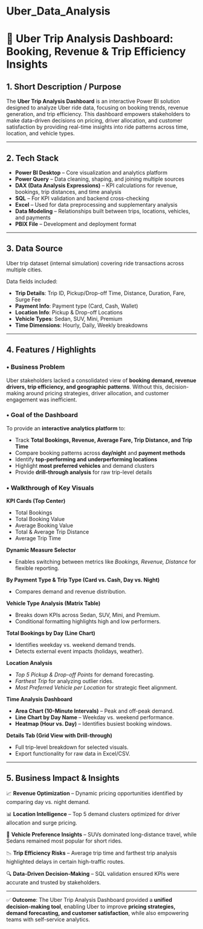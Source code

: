 # Uber_Data_Analysis
# 🚖 Uber Trip Analysis Dashboard: Booking, Revenue & Trip Efficiency Insights  

## 1. Short Description / Purpose  
The **Uber Trip Analysis Dashboard** is an interactive Power BI solution designed to analyze Uber ride data, focusing on booking trends, revenue generation, and trip efficiency. This dashboard empowers stakeholders to make data-driven decisions on pricing, driver allocation, and customer satisfaction by providing real-time insights into ride patterns across time, location, and vehicle types.  

---

## 2. Tech Stack  
- **Power BI Desktop** – Core visualization and analytics platform  
- **Power Query** – Data cleaning, shaping, and joining multiple sources  
- **DAX (Data Analysis Expressions)** – KPI calculations for revenue, bookings, trip distances, and time analysis  
- **SQL** – For KPI validation and backend cross-checking  
- **Excel** – Used for data preprocessing and supplementary analysis  
- **Data Modeling** – Relationships built between trips, locations, vehicles, and payments  
- **PBIX File** – Development and deployment format  

---

## 3. Data Source  
Uber trip dataset (internal simulation) covering ride transactions across multiple cities.  

Data fields included:  
- **Trip Details**: Trip ID, Pickup/Drop-off Time, Distance, Duration, Fare, Surge Fee  
- **Payment Info**: Payment type (Card, Cash, Wallet)  
- **Location Info**: Pickup & Drop-off Locations  
- **Vehicle Types**: Sedan, SUV, Mini, Premium  
- **Time Dimensions**: Hourly, Daily, Weekly breakdowns  

---

## 4. Features / Highlights  

### • Business Problem  
Uber stakeholders lacked a consolidated view of **booking demand, revenue drivers, trip efficiency, and geographic patterns**. Without this, decision-making around pricing strategies, driver allocation, and customer engagement was inefficient.  

### • Goal of the Dashboard  
To provide an **interactive analytics platform** to:  
- Track **Total Bookings, Revenue, Average Fare, Trip Distance, and Trip Time**  
- Compare booking patterns across **day/night** and **payment methods**  
- Identify **top-performing and underperforming locations**  
- Highlight **most preferred vehicles** and demand clusters  
- Provide **drill-through analysis** for raw trip-level details  

### • Walkthrough of Key Visuals  

**KPI Cards (Top Center)**  
- Total Bookings  
- Total Booking Value  
- Average Booking Value  
- Total & Average Trip Distance  
- Average Trip Time  

**Dynamic Measure Selector**  
- Enables switching between metrics like *Bookings, Revenue, Distance* for flexible reporting.  

**By Payment Type & Trip Type (Card vs. Cash, Day vs. Night)**  
- Compares demand and revenue distribution.  

**Vehicle Type Analysis (Matrix Table)**  
- Breaks down KPIs across Sedan, SUV, Mini, and Premium.  
- Conditional formatting highlights high and low performers.  

**Total Bookings by Day (Line Chart)**  
- Identifies weekday vs. weekend demand trends.  
- Detects external event impacts (holidays, weather).  

**Location Analysis**  
- *Top 5 Pickup & Drop-off Points* for demand forecasting.  
- *Farthest Trip* for analyzing outlier rides.  
- *Most Preferred Vehicle per Location* for strategic fleet alignment.  

**Time Analysis Dashboard**  
- **Area Chart (10-Minute Intervals)** – Peak and off-peak demand.  
- **Line Chart by Day Name** – Weekday vs. weekend performance.  
- **Heatmap (Hour vs. Day)** – Identifies busiest booking windows.  

**Details Tab (Grid View with Drill-through)**  
- Full trip-level breakdown for selected visuals.  
- Export functionality for raw data in Excel/CSV.  

---

## 5. Business Impact & Insights  

📈 **Revenue Optimization** – Dynamic pricing opportunities identified by comparing day vs. night demand.  

📊 **Location Intelligence** – Top 5 demand clusters optimized for driver allocation and surge pricing.  

🚗 **Vehicle Preference Insights** – SUVs dominated long-distance travel, while Sedans remained most popular for short rides.  

📉 **Trip Efficiency Risks** – Average trip time and farthest trip analysis highlighted delays in certain high-traffic routes.  

🔍 **Data-Driven Decision-Making** – SQL validation ensured KPIs were accurate and trusted by stakeholders.  

---

✅ **Outcome**: The Uber Trip Analysis Dashboard provided a **unified decision-making tool**, enabling Uber to improve **pricing strategies, demand forecasting, and customer satisfaction**, while also empowering teams with self-service analytics.    
